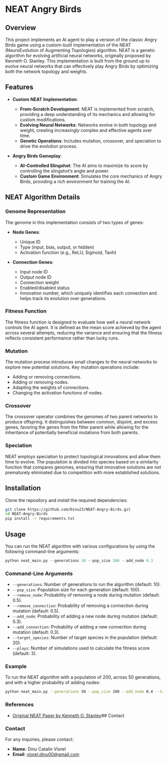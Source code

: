 # NEAT Angry Birds

## Overview

This project implements an AI agent to play a version of the classic Angry Birds game using a custom-built implementation of the NEAT (NeuroEvolution of Augmenting Topologies) algorithm. NEAT is a genetic algorithm for evolving artificial neural networks, originally proposed by Kenneth O. Stanley. This implementation is built from the ground up to evolve neural networks that can effectively play Angry Birds by optimizing both the network topology and weights.

## Features

- **Custom NEAT Implementation**:
  - **From-Scratch Development**: NEAT is implemented from scratch, providing a deep understanding of its mechanics and allowing for custom modifications.
  - **Evolving Neural Networks**: Networks evolve in both topology and weight, creating increasingly complex and effective agents over time.
  - **Genetic Operations**: Includes mutation, crossover, and speciation to drive the evolution process.

- **Angry Birds Gameplay**:
  - **AI-Controlled Slingshot**: The AI aims to maximize its score by controlling the slingshot’s angle and power.
  - **Custom Game Environment**: Simulates the core mechanics of Angry Birds, providing a rich environment for training the AI.

## NEAT Algorithm Details

### Genome Representation

The genome in this implementation consists of two types of genes:

- **Node Genes**:
  - Unique ID
  - Type (input, bias, output, or hidden)
  - Activation function (e.g., ReLU, Sigmoid, Tanh)

- **Connection Genes**:
  - Input node ID
  - Output node ID
  - Connection weight
  - Enabled/disabled status
  - Innovation number, which uniquely identifies each connection and helps track its evolution over generations.

### Fitness Function

The fitness function is designed to evaluate how well a neural network controls the AI agent. It is defined as the mean score achieved by the agent across several attempts, reducing the variance and ensuring that the fitness reflects consistent performance rather than lucky runs.

### Mutation

The mutation process introduces small changes to the neural networks to explore new potential solutions. Key mutation operations include:

- Adding or removing connections.
- Adding or removing nodes.
- Adapting the weights of connections.
- Changing the activation functions of nodes.

### Crossover

The crossover operator combines the genomes of two parent networks to produce offspring. It distinguishes between common, disjoint, and excess genes, favoring the genes from the fitter parent while allowing for the inheritance of potentially beneficial mutations from both parents.

### Speciation

NEAT employs speciation to protect topological innovations and allow them time to evolve. The population is divided into species based on a similarity function that compares genomes, ensuring that innovative solutions are not prematurely eliminated due to competition with more established solutions.

## Installation

Clone the repository and install the required dependencies:

```bash
git clone https://github.com/Dinu23/NEAT-Angry-Birds.git
cd NEAT-Angry-Birds
pip install -r requirements.txt
```

## Usage

You can run the NEAT algorithm with various configurations by using the following command-line arguments:

```python
python neat_main.py --generations 10 --pop_size 100 --add_node 0.3
```

### Command-Line Arguments

- `--generations`: Number of generations to run the algorithm (default: 10).
- `--pop_size`: Population size for each generation (default: 100).
- `--remove_node`: Probability of removing a node during mutation (default: 0.5).
- `--remove_connection`: Probability of removing a connection during mutation (default: 0.5).
- `--add_node`: Probability of adding a new node during mutation (default: 0.3).
- `--add_connection`: Probability of adding a new connection during mutation (default: 0.3).
- `--target_species`: Number of target species in the population (default: 20).
- `--plays`: Number of simulations used to calculate the fitness score (default: 3).

### Example

To run the NEAT algorithm with a population of 200, across 50 generations, and with a higher probability of adding nodes:

```bash
python neat_main.py --generations 50 --pop_size 200 --add_node 0.4 --target_species 15
```

### References
- [Original NEAT Paper by Kenneth O. Stanley](http://nn.cs.utexas.edu/downloads/papers/stanley.ec02.pdf)## Contact

### Contact
For any inquiries, please contact:
- **Name**: Dinu Catalin Viorel
- **Email**: viorel.dinu00@gmail.com
